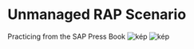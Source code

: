 # Unmanaged RAP Scenario
Practicing from the SAP Press Book
![kép](https://github.com/attilaberencsi/abaprapunmanaged/assets/20442467/f2d61cd6-d3a8-4ac7-8d92-10c8d087f7d0)
![kép](https://github.com/attilaberencsi/abaprapunmanaged/assets/20442467/8f0bd1f0-ef14-4c07-8fdd-07534c8e3b6d)

